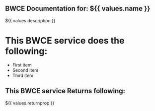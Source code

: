 BWCE Documentation for: ${{ values.name }}
-------

${{ values.description }}

This BWCE service does the following:
===========================

- First item
- Second item
- Third item

## This BWCE service Returns following:

${{ values.returnprop }}